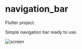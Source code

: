 # navigation_bar

Flutter project.

Simple navigation bar ready to use.


![screen](https://user-images.githubusercontent.com/60975802/84639581-dd87ac00-aef8-11ea-9734-486e0258754d.png)

